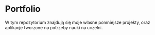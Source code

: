 # Portfolio

W tym repozytorium znajdują się moje własne pomniejsze projekty, oraz aplikacje tworzone na potrzeby nauki na uczelni. 
